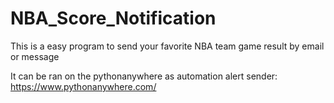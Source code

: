 # NBA_Score_Notification

This is a easy program to send your favorite NBA team game result by email or message 

It can be ran on the pythonanywhere as automation alert sender: https://www.pythonanywhere.com/
